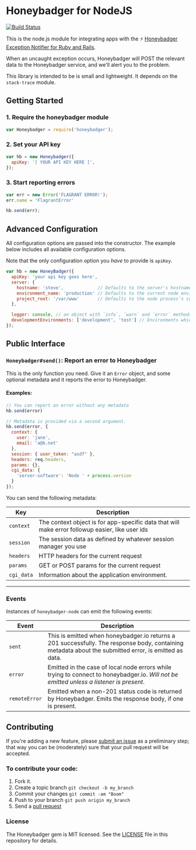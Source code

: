# Honeybadger for NodeJS

[![Build Status](https://travis-ci.org/honeybadger-io/honeybadger-node.svg?branch=master)](https://travis-ci.org/honeybadger-io/honeybadger-node)

This is the node.js module for integrating apps with the :zap: [Honeybadger Exception Notifier for Ruby and Rails](http://honeybadger.io).

When an uncaught exception occurs, Honeybadger will POST the relevant data to the Honeybadger service, and we'll alert you to the problem.

This library is intended to be is small and lightweight. It depends on the `stack-trace` module.

## Getting Started
 
### 1. Require the honeybadger module

```javascript
var Honeybadger = require('honeybadger');
```

### 2. Set your API key 

```javascript
var hb = new Honeybadger({
  apiKey: '[ YOUR API KEY HERE ]',
});
```

### 3. Start reporting errors

```javascript
var err = new Error('FLAGRANT ERROR!');
err.name = 'FlagrantError'

hb.send(err);
```

## Advanced Configuration

All configuration options are passed into the constructor. The example below includes all available configuration options. 

Note that the only configuration option you *have* to provide is `apiKey`.

```javascript
var hb = new HoneyBadger({
  apiKey: 'your api key goes here',
  server: { 
    hostname: 'steve',             // Defaults to the server's hostname
    environment_name: 'production' // Defaults to the current node environment
    project_root: '/var/www'       // Defaults to the node process's current working directory
  },

  logger: console, // an object with `info`, `warn` and `error` methods, or null. 
  developmentEnvironments: ['development', 'test'] // Environments which will not report data
});
```

## Public Interface

### `Honeybadger#send()`: Report an error to Honeybadger

This is the only function you need. Give it an `Error` object, and some optional metadata and it reports the error to Honeybadger. 

#### Examples:

```javascript
// You can report an error without any metadata
hb.send(error) 

// Metadata is provided via a second argument. 
hb.send(error, {
  context: { 
    user: 'jane', 
    email: 'a@b.net'
  },
  session: { user_token: "asdf" },  
  headers: req.headers,           
  params: {},
  cgi_data: {               
    'server-software': 'Node ' + process.version
  }
});
```

You can send the following metadata:

Key | Description
---- | ----
`context` | The context object is for app-specific data that will make error followup easier, like user ids 
`session` | The session data as defined by whatever session manager you use
`headers` | HTTP headers for the current request
`params` | GET or POST params for the current request
`cgi_data` | Information about the application environment. 


---

### Events

Instances of `honeybadger-node` can emit the following events:

Event         | Description
----          | ----
`sent`        | This is emitted when honeybadger.io returns a 201 successfully. The response body, containing metadata about the submitted error, is emitted as data.
`error`       | Emitted in the case of local node errors while trying to connect to honeybadger.io.  *Will not be emitted unless a listener is present*.
`remoteError` | Emitted when a non-201 status code is returned by Honeybadger.  Emits the response body, if one is present.



## Contributing

If you're adding a new feature, please [submit an issue](https://github.com/honeybadger-io/honeybadger-node/issues/new) as a preliminary step; that way you can be (moderately) sure that your pull request will be accepted.

### To contribute your code:

1. Fork it.
2. Create a topic branch `git checkout -b my_branch`
3. Commit your changes `git commit -am "Boom"`
3. Push to your branch `git push origin my_branch`
4. Send a [pull request](https://github.com/honeybadger-io/honeybadger-node/pulls)


### License

The Honeybadger gem is MIT licensed. See the [LICENSE](https://raw.github.com/honeybadger-io/honeybadger-node/master/LICENSE) file in this repository for details.
